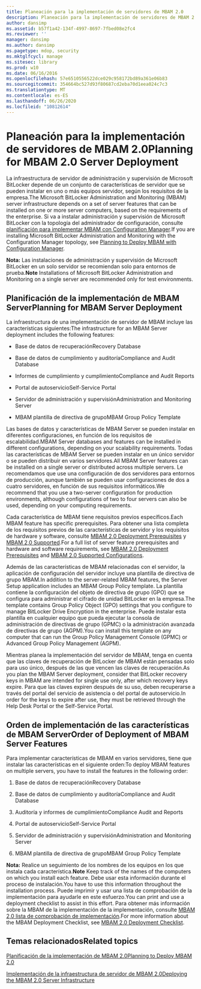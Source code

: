 ```yaml
---
title: Planeación para la implementación de servidores de MBAM 2.0
description: Planeación para la implementación de servidores de MBAM 2.0
author: dansimp
ms.assetid: b57f1a42-134f-4997-8697-7fbed08e2fc4
ms.reviewer: ''
manager: dansimp
ms.author: dansimp
ms.pagetype: mdop, security
ms.mktglfcycl: manage
ms.sitesec: library
ms.prod: w10
ms.date: 06/16/2016
ms.openlocfilehash: 57e6510556522dce029c958172bd89a361e06b83
ms.sourcegitcommit: 354664bc527d93f80687cd2eba70d1eea024c7c3
ms.translationtype: MT
ms.contentlocale: es-ES
ms.lasthandoff: 06/26/2020
ms.locfileid: "10812614"
---
```

# <span data-ttu-id="919ba-103">Planeación para la implementación de servidores de MBAM 2.0</span><span class="sxs-lookup"><span data-stu-id="919ba-103">Planning for MBAM 2.0 Server Deployment</span></span>


<span data-ttu-id="919ba-104">La infraestructura de servidor de administración y supervisión de Microsoft BitLocker depende de un conjunto de características de servidor que se pueden instalar en uno o más equipos servidor, según los requisitos de la empresa.</span><span class="sxs-lookup"><span data-stu-id="919ba-104">The Microsoft BitLocker Administration and Monitoring (MBAM) server infrastructure depends on a set of server features that can be installed on one or more server computers, based on the requirements of the enterprise.</span></span> <span data-ttu-id="919ba-105">Si va a instalar administración y supervisión de Microsoft BitLocker con la topología del administrador de configuración, consulte [planificación para implementar MBAM con Configuration Manager](planning-to-deploy-mbam-with-configuration-manager-2.md).</span><span class="sxs-lookup"><span data-stu-id="919ba-105">If you are installing Microsoft BitLocker Administration and Monitoring with the Configuration Manager topology, see [Planning to Deploy MBAM with Configuration Manager](planning-to-deploy-mbam-with-configuration-manager-2.md).</span></span>

<span data-ttu-id="919ba-106">**Nota:**  Las instalaciones de administración y supervisión de Microsoft BitLocker en un solo servidor se recomiendan solo para entornos de prueba.</span><span class="sxs-lookup"><span data-stu-id="919ba-106">**Note** Installations of Microsoft BitLocker Administration and Monitoring on a single server are recommended only for test environments.</span></span>

 

## <span data-ttu-id="919ba-107">Planificación de la implementación de MBAM Server</span><span class="sxs-lookup"><span data-stu-id="919ba-107">Planning for MBAM Server Deployment</span></span>


<span data-ttu-id="919ba-108">La infraestructura de una implementación de servidor de MBAM incluye las características siguientes:</span><span class="sxs-lookup"><span data-stu-id="919ba-108">The infrastructure for an MBAM Server deployment includes the following features:</span></span>

-   <span data-ttu-id="919ba-109">Base de datos de recuperación</span><span class="sxs-lookup"><span data-stu-id="919ba-109">Recovery Database</span></span>

-   <span data-ttu-id="919ba-110">Base de datos de cumplimiento y auditoría</span><span class="sxs-lookup"><span data-stu-id="919ba-110">Compliance and Audit Database</span></span>

-   <span data-ttu-id="919ba-111">Informes de cumplimiento y cumplimiento</span><span class="sxs-lookup"><span data-stu-id="919ba-111">Compliance and Audit Reports</span></span>

-   <span data-ttu-id="919ba-112">Portal de autoservicio</span><span class="sxs-lookup"><span data-stu-id="919ba-112">Self-Service Portal</span></span>

-   <span data-ttu-id="919ba-113">Servidor de administración y supervisión</span><span class="sxs-lookup"><span data-stu-id="919ba-113">Administration and Monitoring Server</span></span>

-   <span data-ttu-id="919ba-114">MBAM plantilla de directiva de grupo</span><span class="sxs-lookup"><span data-stu-id="919ba-114">MBAM Group Policy Template</span></span>

<span data-ttu-id="919ba-115">Las bases de datos y características de MBAM Server se pueden instalar en diferentes configuraciones, en función de los requisitos de escalabilidad.</span><span class="sxs-lookup"><span data-stu-id="919ba-115">MBAM Server databases and features can be installed in different configurations, depending on your scalability requirements.</span></span> <span data-ttu-id="919ba-116">Todas las características de MBAM Server se pueden instalar en un único servidor o se pueden distribuir en varios servidores.</span><span class="sxs-lookup"><span data-stu-id="919ba-116">All MBAM Server features can be installed on a single server or distributed across multiple servers.</span></span> <span data-ttu-id="919ba-117">Le recomendamos que use una configuración de dos servidores para entornos de producción, aunque también se pueden usar configuraciones de dos a cuatro servidores, en función de sus requisitos informáticos.</span><span class="sxs-lookup"><span data-stu-id="919ba-117">We recommend that you use a two-server configuration for production environments, although configurations of two to four servers can also be used, depending on your computing requirements.</span></span>

<span data-ttu-id="919ba-118">Cada característica de MBAM tiene requisitos previos específicos.</span><span class="sxs-lookup"><span data-stu-id="919ba-118">Each MBAM feature has specific prerequisites.</span></span> <span data-ttu-id="919ba-119">Para obtener una lista completa de los requisitos previos de las características de servidor y los requisitos de hardware y software, consulte [MBAM 2,0 Deployment Prerequisites](mbam-20-deployment-prerequisites-mbam-2.md) y [MBAM 2,0 Supported](mbam-20-supported-configurations-mbam-2.md).</span><span class="sxs-lookup"><span data-stu-id="919ba-119">For a full list of server feature prerequisites and hardware and software requirements, see [MBAM 2.0 Deployment Prerequisites](mbam-20-deployment-prerequisites-mbam-2.md) and [MBAM 2.0 Supported Configurations](mbam-20-supported-configurations-mbam-2.md).</span></span>

<span data-ttu-id="919ba-120">Además de las características de MBAM relacionadas con el servidor, la aplicación de configuración del servidor incluye una plantilla de directiva de grupo MBAM.</span><span class="sxs-lookup"><span data-stu-id="919ba-120">In addition to the server-related MBAM features, the Server Setup application includes an MBAM Group Policy template.</span></span> <span data-ttu-id="919ba-121">La plantilla contiene la configuración del objeto de directiva de grupo (GPO) que se configura para administrar el cifrado de unidad BitLocker en la empresa.</span><span class="sxs-lookup"><span data-stu-id="919ba-121">The template contains Group Policy Object (GPO) settings that you configure to manage BitLocker Drive Encryption in the enterprise.</span></span> <span data-ttu-id="919ba-122">Puede instalar esta plantilla en cualquier equipo que pueda ejecutar la consola de administración de directivas de grupo (GPMC) o la administración avanzada de directivas de grupo (AGPM).</span><span class="sxs-lookup"><span data-stu-id="919ba-122">You can install this template on any computer that can run the Group Policy Management Console (GPMC) or Advanced Group Policy Management (AGPM).</span></span>

<span data-ttu-id="919ba-123">Mientras planea la implementación del servidor de MBAM, tenga en cuenta que las claves de recuperación de BitLocker de MBAM están pensadas solo para uso único, después de las que vencen las claves de recuperación.</span><span class="sxs-lookup"><span data-stu-id="919ba-123">As you plan the MBAM Server deployment, consider that BitLocker recovery keys in MBAM are intended for single use only, after which recovery keys expire.</span></span> <span data-ttu-id="919ba-124">Para que las claves expiren después de su uso, deben recuperarse a través del portal del servicio de asistencia o del portal de autoservicio.</span><span class="sxs-lookup"><span data-stu-id="919ba-124">In order for the keys to expire after use, they must be retrieved through the Help Desk Portal or the Self-Service Portal.</span></span>

## <span data-ttu-id="919ba-125">Orden de implementación de las características de MBAM Server</span><span class="sxs-lookup"><span data-stu-id="919ba-125">Order of Deployment of MBAM Server Features</span></span>


<span data-ttu-id="919ba-126">Para implementar características de MBAM en varios servidores, tiene que instalar las características en el siguiente orden:</span><span class="sxs-lookup"><span data-stu-id="919ba-126">To deploy MBAM features on multiple servers, you have to install the features in the following order:</span></span>

1.  <span data-ttu-id="919ba-127">Base de datos de recuperación</span><span class="sxs-lookup"><span data-stu-id="919ba-127">Recovery Database</span></span>

2.  <span data-ttu-id="919ba-128">Base de datos de cumplimiento y auditoría</span><span class="sxs-lookup"><span data-stu-id="919ba-128">Compliance and Audit Database</span></span>

3.  <span data-ttu-id="919ba-129">Auditoría y informes de cumplimiento</span><span class="sxs-lookup"><span data-stu-id="919ba-129">Compliance Audit and Reports</span></span>

4.  <span data-ttu-id="919ba-130">Portal de autoservicio</span><span class="sxs-lookup"><span data-stu-id="919ba-130">Self-Service Portal</span></span>

5.  <span data-ttu-id="919ba-131">Servidor de administración y supervisión</span><span class="sxs-lookup"><span data-stu-id="919ba-131">Administration and Monitoring Server</span></span>

6.  <span data-ttu-id="919ba-132">MBAM plantilla de directiva de grupo</span><span class="sxs-lookup"><span data-stu-id="919ba-132">MBAM Group Policy Template</span></span>

<span data-ttu-id="919ba-133">**Nota:**  Realice un seguimiento de los nombres de los equipos en los que instala cada característica.</span><span class="sxs-lookup"><span data-stu-id="919ba-133">**Note** Keep track of the names of the computers on which you install each feature.</span></span> <span data-ttu-id="919ba-134">Debe usar esta información durante el proceso de instalación.</span><span class="sxs-lookup"><span data-stu-id="919ba-134">You have to use this information throughout the installation process.</span></span> <span data-ttu-id="919ba-135">Puede imprimir y usar una lista de comprobación de la implementación para ayudarle en este esfuerzo.</span><span class="sxs-lookup"><span data-stu-id="919ba-135">You can print and use a deployment checklist to assist in this effort.</span></span> <span data-ttu-id="919ba-136">Para obtener más información sobre la MBAM de la implementación de la implementación, consulte [MBAM 2,0 lista de comprobación de implementación](mbam-20-deployment-checklist-mbam-2.md).</span><span class="sxs-lookup"><span data-stu-id="919ba-136">For more information about the MBAM Deployment Checklist, see [MBAM 2.0 Deployment Checklist](mbam-20-deployment-checklist-mbam-2.md).</span></span>

 

## <span data-ttu-id="919ba-137">Temas relacionados</span><span class="sxs-lookup"><span data-stu-id="919ba-137">Related topics</span></span>


[<span data-ttu-id="919ba-138">Planificación de la implementación de MBAM 2.0</span><span class="sxs-lookup"><span data-stu-id="919ba-138">Planning to Deploy MBAM 2.0</span></span>](planning-to-deploy-mbam-20-mbam-2.md)

[<span data-ttu-id="919ba-139">Implementación de la infraestructura de servidor de MBAM 2.0</span><span class="sxs-lookup"><span data-stu-id="919ba-139">Deploying the MBAM 2.0 Server Infrastructure</span></span>](deploying-the-mbam-20-server-infrastructure-mbam-2.md)

 

 





